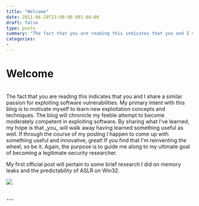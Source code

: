 ```yaml
---
title: "Welcome"
date: 2011-06-20T13:00:00.001-04:00
draft: false
type: posts
summary: "The fact that you are reading this indicates that you and I share a similar passion for exploiting software vulnerabilities. My primary intent with this blog is to motivate myself to learn new exploitation concepts and techniques. The blog will chronicle my feeble attempt to become moderately competent in exploiting"
categories: 
- 
---
```

# Welcome


<br/>
The fact that you are reading this indicates that you and I share a similar passion for exploiting software vulnerabilities. My primary intent with this blog is to motivate myself to learn new exploitation concepts and techniques. The blog will chronicle my feeble attempt to become moderately competent in exploiting software. By sharing what I've learned, my hope is that _you_ will walk away having learned something useful as well. If through the course of my posting I happen to come up with something useful and innovative, great! If you find that I'm reinventing the wheel, so be it. Again, the purpose is to guide me along to my ultimate goal of becoming a legitimate security researcher.

  
My first official post will pertain to some brief research I did on memory leaks and the predictability of ASLR on Win32.

![](https://blogger.googleusercontent.com/tracker/6052198192158185644-1448760322420239695?l=exploit-monday.com)

<br/>
---

